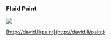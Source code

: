 ### Fluid Paint

![](http://david.li/images/paintgithub.png)

[http://david.li/paint](http://david.li/paint)

